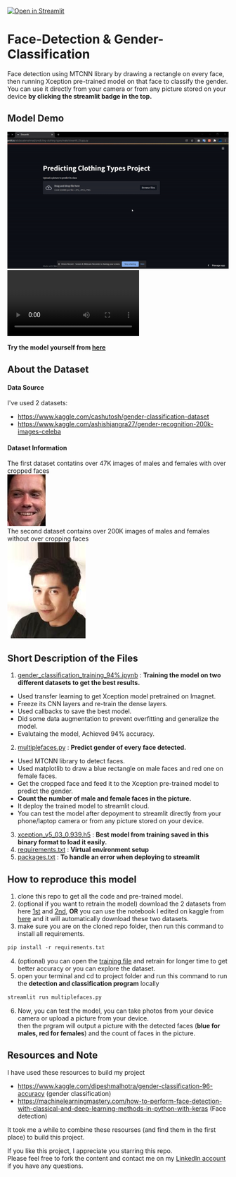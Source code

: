 [![Open in Streamlit](https://static.streamlit.io/badges/streamlit_badge_black_white.svg)](https://share.streamlit.io/abdassalamahmad/gender-classification/main/multiplefaces.py)

# Face-Detection & Gender-Classification
Face detection using MTCNN library by drawing a rectangle on every face, <br> then running Xception pre-trained model on that face to classify the gender.<br>
You can use it directly from your camera or from any picture stored on your device **by clicking the streamlit badge in the top.**

## Model Demo
![Model Demo](https://github.com/AbdassalamAhmad/Predicting-Clothing-Types/blob/main/predicting-clothing-types.gif)<br>
![Video Demo](https://user-images.githubusercontent.com/83673888/155726041-127abb61-61e3-43a7-9c2f-9902fdebeafc.mp4)<br>

**Try the model yourself from [here](https://share.streamlit.io/abdassalamahmad/gender-classification/main/multiplefaces.py)**


## About the Dataset
#### Data Source
I've used 2 datasets:
* https://www.kaggle.com/cashutosh/gender-classification-dataset
* https://www.kaggle.com/ashishjangra27/gender-recognition-200k-images-celeba

#### Dataset Information
The first dataset contatins over 47K images of males and females with over cropped faces<br>
![1st dataset example](https://github.com/AbdassalamAhmad/Gender-Classification/blob/main/Dataset_examples/1st.jpg)<br>
The second dataset contains over 200K images of males and females without over cropping faces<br>
![2nd dataset example](https://github.com/AbdassalamAhmad/Gender-Classification/blob/main/Dataset_examples/2nd.jpg)<br>


## Short Description of the Files
1. [gender_classification_training_94%.ipynb](https://github.com/AbdassalamAhmad/Gender-Classification/blob/main/gender_classification_training_94%25.ipynb) : **Training the model on two different datasets to get the best results.**
* Used transfer learning to get Xception model pretrained on Imagnet.
* Freeze its CNN layers and re-train the dense layers.
* Used callbacks to save the best model.
* Did some data augmentation to prevent overfitting and generalize the model.
* Evalutaing the model, Achieved 94% accuracy.


2. [multiplefaces.py](https://github.com/AbdassalamAhmad/Gender-Classification/blob/main/multiplefaces.py) : **Predict gender of every face detected.**
* Used MTCNN library to detect faces.
* Used matplotlib to draw a blue rectangle on male faces and red one on female faces.
* Get the cropped face and feed it to the Xception pre-trained model to predict the gender.
* **Count the number of male and female faces in the picture.**
* It deploy the trained model to streamlit cloud.
* You can test the model after depoyment to streamlit directly from your phone/laptop camera or from any picture stored on your device. 

3. [xception_v5_03_0.939.h5](https://github.com/AbdassalamAhmad/Gender-Classification/blob/main/xception_v5_03_0.939.h5) : **Best model from training saved in this binary format to load it easily.**
4. [requirements.txt](https://github.com/AbdassalamAhmad/Gender-Classification/blob/main/requirements.txt) : **Virtual environment setup** 
5. [packages.txt](https://github.com/AbdassalamAhmad/Gender-Classification/blob/main/packages.txt) : **To handle an error when deploying to streamlit**

## How to reproduce this model
1. clone this repo to get all the code and pre-trained model.
2. (optional if you want to retrain the model) download the 2 datasets from here [1st](https://www.kaggle.com/cashutosh/gender-classification-dataset/download) and [2nd](https://www.kaggle.com/ashishjangra27/gender-recognition-200k-images-celeba/download), **OR** you can use the notebook I edited on kaggle from [here](https://www.kaggle.com/abdassalamahmad/gender-classification-94) and it will automatically download these two datasets.
3. make sure you are on the cloned repo folder, then run this command to install all requirements.
```py
pip install -r requirements.txt
```
4. (optional) you can open the [training file](https://github.com/AbdassalamAhmad/Gender-Classification/blob/main/gender_classification_training_94%25.ipynb) and retrain for longer time to get better accuracy or you can explore the dataset. 
5. open your terminal and cd to project folder and run this command to run the **detection and classification program** locally
```py
streamlit run multiplefaces.py
```
6. Now, you can test the model, you can take photos from your device camera or upload a picture from your device.<br>
then the prgram will output a picture with the detected faces (**blue for males, red for females**) and the count of faces in the picture.


## Resources and Note
I have used these resources to build my project
* https://www.kaggle.com/dipeshmalhotra/gender-classification-96-accuracy (gender classification)
* https://machinelearningmastery.com/how-to-perform-face-detection-with-classical-and-deep-learning-methods-in-python-with-keras (Face detection)

It took me a while to combine these resourses (and find them in the first place) to build this project.<br>

If you like this project, I appreciate you starring this repo.<br>
Please feel free to fork the content and contact me on my [LinkedIn account](https://www.linkedin.com/in/abdassalam-ahmad/) if you have any questions.
